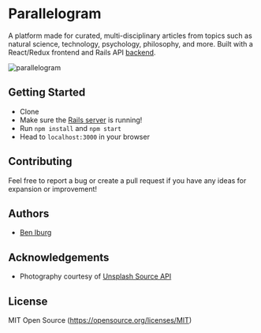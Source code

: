 # Parallelogram
A platform made for curated, multi-disciplinary articles from topics such as natural science, technology, psychology, philosophy, and more. Built with a React/Redux frontend and Rails API [backend](https://github.com/bbbtttiii/parallelogram-api).

![parallelogram](public/parallelogram.gif "Parallelogram")

## Getting Started

- Clone
- Make sure the [Rails server](https://github.com/bbbtttiii/parallelogram-api) is running!
- Run `npm install` and `npm start`
- Head to `localhost:3000` in your browser

## Contributing

Feel free to report a bug or create a pull request if you have any ideas for expansion or improvement!

## Authors

- [Ben Iburg](https://github.com/bbbtttiii)

## Acknowledgements

- Photography courtesy of [Unsplash Source API](https://source.unsplash.com/) 

## License

MIT Open Source (https://opensource.org/licenses/MIT)